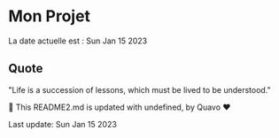 # Mon Projet

La date actuelle est : Sun Jan 15 2023

## Quote

"Life is a succession of lessons, which must be lived to be understood."

🤖 This README2.md is updated with undefined, by Quavo ❤️

Last update: Sun Jan 15 2023